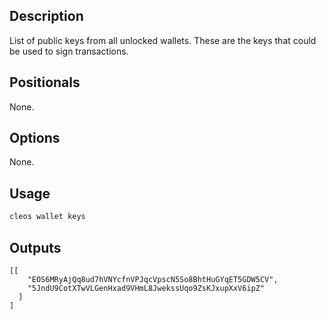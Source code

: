 ## Description

List of public keys from all unlocked wallets. These are the keys that could be used to sign transactions.

## Positionals
None.
## Options
None.
## Usage


```sh
cleos wallet keys
```

## Outputs


```console
[[
    "EOS6MRyAjQq8ud7hVNYcfnVPJqcVpscN5So8BhtHuGYqET5GDW5CV",
    "5JndU9CotXTwVLGenHxad9VHmL8JwekssUqo9ZsKJxupXxV6ipZ"
  ]
]
```
